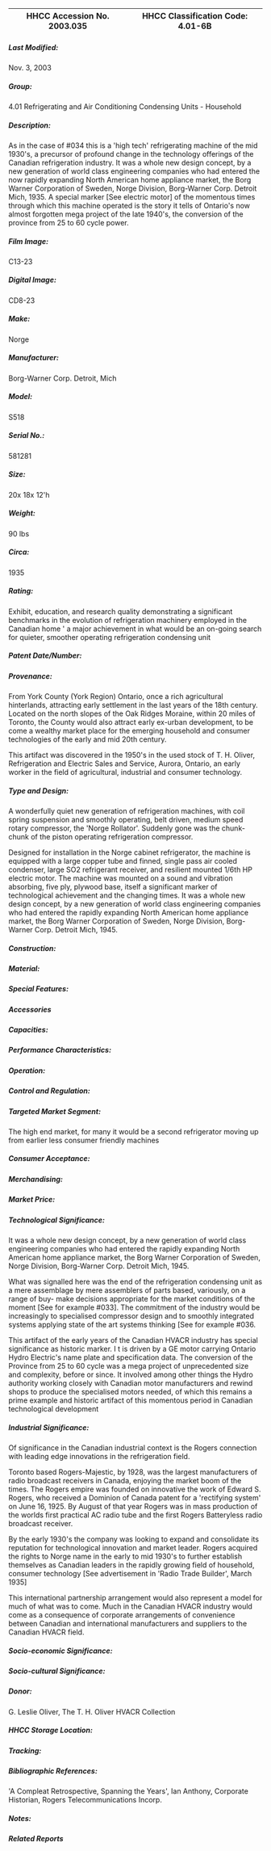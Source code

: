 | **HHCC Accession No. 2003.035** |**HHCC Classification Code:  4.01-6B**|
| ----------- | ----------- |

##### Last Modified:
Nov. 3, 2003

##### Group:
4.01 Refrigerating and Air Conditioning Condensing Units - Household

##### Description:
As in the case of #034 this is a  'high tech' refrigerating machine of the mid 1930's, a precursor of profound change in the technology offerings of the Canadian refrigeration industry. It was a whole new design concept, by a new generation of world class engineering companies who had entered the now rapidly expanding North American home appliance market, the Borg Warner Corporation of Sweden, Norge Division, Borg-Warner Corp. Detroit Mich, 1935. A special marker [See electric motor] of the momentous times through which this machine operated is the story it tells of Ontario's now almost forgotten mega project of the late 1940's, the conversion of the province from 25 to 60 cycle power.

##### Film Image:
C13-23

##### Digital Image:
CD8-23

##### Make:
Norge

##### Manufacturer:
Borg-Warner Corp. Detroit, Mich

##### Model:
S518

##### Serial No.:
581281

##### Size:
20x 18x 12'h

##### Weight:
90 lbs

##### Circa:
1935

##### Rating:
Exhibit, education, and research quality demonstrating a significant benchmarks in the evolution of refrigeration machinery employed in the Canadian home ' a major achievement in what would be an on-going search for quieter, smoother operating refrigeration condensing unit

##### Patent Date/Number:


##### Provenance:
From York County (York Region) Ontario, once a rich agricultural hinterlands, attracting early settlement in the last years of the 18th century. Located on the north slopes of the Oak Ridges Moraine, within 20 miles of Toronto, the County would also attract early ex-urban development, to be come a wealthy market place for the emerging household and consumer technologies of the early and mid 20th century. 

This artifact was discovered in the 1950's in the used stock of T. H. Oliver, Refrigeration and Electric Sales and Service, Aurora, Ontario, an early worker in the field of agricultural, industrial and consumer technology.

##### Type and Design:
A wonderfully quiet new generation of refrigeration machines, with coil spring suspension and smoothly operating, belt driven, medium speed rotary compressor, the 'Norge Rollator'. Suddenly gone was the chunk-chunk of the piston operating refrigeration compressor. 

Designed for installation in the Norge cabinet refrigerator, the machine is equipped with a large copper tube and finned, single pass air cooled condenser, large SO2 refrigerant receiver, and resilient mounted 1/6th HP electric motor. The machine was mounted on a sound and vibration absorbing, five ply, plywood base, itself a significant marker of technological achievement and the changing times. It was a whole new design concept, by a new generation of world class engineering companies who had entered the rapidly expanding North American home appliance market, the Borg Warner Corporation of Sweden, Norge Division, Borg-Warner Corp. Detroit Mich, 1945.

##### Construction:


##### Material:


##### Special Features:


##### Accessories


##### Capacities:


##### Performance Characteristics:


##### Operation:


##### Control and Regulation:


##### Targeted Market Segment:
The high end market, for many it would be a second refrigerator moving up from earlier less consumer friendly machines

##### Consumer Acceptance:


##### Merchandising:


##### Market Price:


##### Technological Significance:
It was a whole new design concept, by a new generation of world class engineering companies who had entered the rapidly expanding North American home appliance market, the Borg Warner Corporation of Sweden, Norge Division, Borg-Warner Corp. Detroit Mich, 1945.

What was signalled here was the end of the refrigeration condensing unit as a mere assemblage by mere assemblers of parts based, variously, on a range of buy- make decisions appropriate for the market conditions of the moment [See for example #033].
The commitment of the industry would be increasingly to specialised compressor design and to smoothly integrated systems applying state of the art systems thinking [See for example #036.    

This artifact of the early years of the Canadian HVACR industry has special significance as historic marker. I t is driven by a GE motor carrying Ontario Hydro Electric's name plate and specification data. The conversion of the Province from 25 to 60 cycle was a mega project of unprecedented size and complexity, before or since. It involved among other things the Hydro authority working closely with Canadian motor manufacturers and rewind shops to produce the specialised motors needed, of which this remains a prime example and historic artifact of this momentous period in Canadian technological development

##### Industrial Significance:
Of significance in the Canadian industrial context is the Rogers connection with leading edge innovations in the refrigeration field.  

Toronto based Rogers-Majestic, by 1928, was the largest manufacturers of radio broadcast receivers in Canada, enjoying the market boom of the times. The Rogers empire was founded on innovative the work of Edward S. Rogers, who received a Dominion of Canada patent for a 'rectifying system' on June 16, 1925. By August of that year Rogers was in mass production of the worlds first practical AC radio tube and the first Rogers Batteryless radio broadcast receiver. 

By the early 1930's the company was looking to expand and consolidate its reputation for technological innovation and market leader. Rogers acquired the rights to Norge name in the early to mid 1930's to further establish themselves as Canadian leaders in the rapidly growing field of household, consumer technology [See advertisement in 'Radio Trade Builder', March 1935]       

This international partnership arrangement would also represent a model for much of what was to come. Much in the Canadian HVACR industry would come as a consequence of corporate arrangements of convenience between Canadian and international manufacturers and suppliers to the Canadian HVACR field.

##### Socio-economic Significance:


##### Socio-cultural Significance:


##### Donor:
G. Leslie Oliver, The T. H. Oliver HVACR Collection

##### HHCC Storage Location:


##### Tracking:


##### Bibliographic References:
'A Compleat Retrospective, Spanning the Years', Ian Anthony, Corporate Historian, Rogers Telecommunications Incorp.

##### Notes:


##### Related Reports

